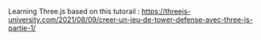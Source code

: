 Learning Three.js based on this tutorail : https://threejs-university.com/2021/08/09/creer-un-jeu-de-tower-defense-avec-three-js-partie-1/
